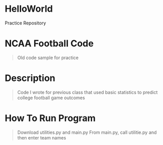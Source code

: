 # HelloWorld
Practice Repository

# **NCAA Football Code**
>Old code sample for practice

# **Description**
>Code I wrote for previous class that used basic statistics to predict college football game outcomes

# **How To Run Program**
>Download utilities.py and main.py
>From main.py, call utilitie.py and then enter team names

